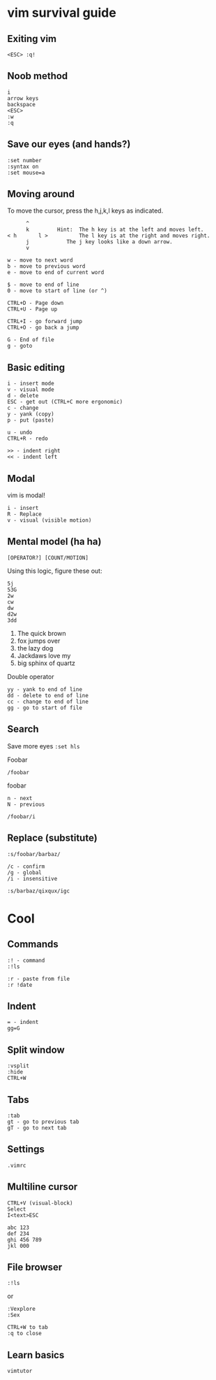 # vim survival guide

## Exiting vim

	<ESC> :q!

## Noob method

	i
	arrow keys
	backspace
	<ESC>
	:w
	:q

## Save our eyes (and hands?)

	:set number
	:syntax on
	:set mouse=a

## Moving around

To move the cursor, press the h,j,k,l keys as indicated.

 	      ^
 	      k		    Hint:  The h key is at the left and moves left.
	< h       l >		   The l key is at the right and moves right.
	      j			   The j key looks like a down arrow.
	      v

	w - move to next word
	b - move to previous word
	e - move to end of current word

	$ - move to end of line
	0 - move to start of line (or ^)

	CTRL+D - Page down
	CTRL+U - Page up

	CTRL+I - go forward jump
	CTRL+O - go back a jump

	G - End of file
	g - goto

## Basic editing

	i - insert mode
	v - visual mode
	d - delete
	ESC - get out (CTRL+C more ergonomic)
	c - change
	y - yank (copy)
	p - put (paste)

	u - undo
	CTRL+R - redo

	>> - indent right
	<< - indent left

## Modal

vim is modal!

	i - insert
	R - Replace
	v - visual (visible motion)

## Mental model (ha ha)

	[OPERATOR?] [COUNT/MOTION]

Using this logic, figure these out:

	5j
	53G
	2w
	cw
	dw
	d2w
	3dd

1. The quick brown
2. fox jumps over
3. the lazy dog
4. Jackdaws love my
5. big sphinx of quartz

Double operator

	yy - yank to end of line
	dd - delete to end of line
	cc - change to end of line
	gg - go to start of file

## Search

Save more eyes `:set hls`

Foobar

	/foobar

foobar

	n - next
	N - previous

	/foobar/i

## Replace (substitute)

	:s/foobar/barbaz/

	/c - confirm
	/g - global
	/i - insensitive

	:s/barbaz/qixqux/igc

# Cool

## Commands

	:! - command
	:!ls

	:r - paste from file
	:r !date

## Indent

	= - indent
	gg=G

## Split window

	:vsplit
	:hide
	CTRL+W

## Tabs

	:tab
	gt - go to previous tab
	gT - go to next tab

## Settings

	.vimrc

## Multiline cursor

	CTRL+V (visual-block)
	Select
	I<text>ESC

	abc 123
	def 234 
	ghi 456 789
	jkl 000

## File browser

	:!ls

or

	:Vexplore
	:Sex
	
	CTRL+W to tab
	:q to close

## Learn basics

	vimtutor
